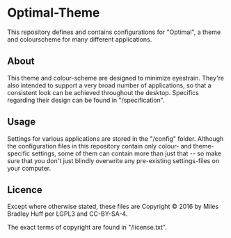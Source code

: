 <!----------------------------------------------------------------------------->
# Optimal-Theme

This repository defines and contains configurations for "Optimal", a theme and
colourscheme for many different applications.

<!----------------------------------------------------------------------------->
## About

This theme and colour-scheme are designed to minimize eyestrain.  They're also
intended to support a very broad number of applications, so that a consistent
look can be achieved throughout the desktop.  Specifics regarding their design
can be found in "/specification".

<!----------------------------------------------------------------------------->
## Usage

Settings for various applications are stored in the "/config" folder.  Although
the configuration files in this repository contain only colour- and theme-
specific settings, some of them can contain more than just that -- so make sure
that you don't just blindly overwrite any pre-existing settings-files on your
computer.

<!----------------------------------------------------------------------------->
## Licence

Except where otherwise stated, these files are Copyright © 2016 by Miles
Bradley Huff per LGPL3 and CC-BY-SA-4.

The exact terms of copyright are found in "/license.txt".

